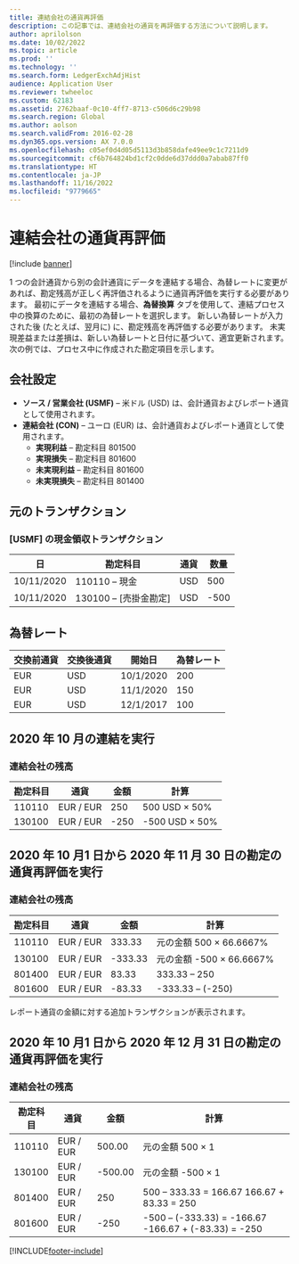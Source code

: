 ```yaml
---
title: 連結会社の通貨再評価
description: この記事では、連結会社の通貨を再評価する方法について説明します。
author: aprilolson
ms.date: 10/02/2022
ms.topic: article
ms.prod: ''
ms.technology: ''
ms.search.form: LedgerExchAdjHist
audience: Application User
ms.reviewer: twheeloc
ms.custom: 62183
ms.assetid: 2762baaf-0c10-4ff7-8713-c506d6c29b98
ms.search.region: Global
ms.author: aolson
ms.search.validFrom: 2016-02-28
ms.dyn365.ops.version: AX 7.0.0
ms.openlocfilehash: c05ef0d4d05d5113d3b858dafe49ee9c1c7211d9
ms.sourcegitcommit: cf6b764824bd1cf2c0dde6d37ddd0a7abab87ff0
ms.translationtype: HT
ms.contentlocale: ja-JP
ms.lasthandoff: 11/16/2022
ms.locfileid: "9779665"
---
```

# <a name="currency-revaluation-in-a-consolidation-company"></a>連結会社の通貨再評価

[!include [banner](../includes/banner.md)]

1 つの会計通貨から別の会計通貨にデータを連結する場合、為替レートに変更があれば、勘定残高が正しく再評価されるように通貨再評価を実行する必要があります。 最初にデータを連結する場合、**為替換算** タブを使用して、連結プロセス中の換算のために、最初の為替レートを選択します。 新しい為替レートが入力された後 (たとえば、翌月に) に、勘定残高を再評価する必要があります。 未実現差益または差損は、新しい為替レートと日付に基づいて、適宜更新されます。 次の例では、プロセス中に作成された勘定項目を示します。

## <a name="company-setup"></a>会社設定
-   **ソース / 営業会社 (USMF)** – 米ドル (USD) は、会計通貨およびレポート通貨として使用されます。
-   **連結会社 (CON)** – ユーロ (EUR) は、会計通貨およびレポート通貨として使用されます。
    -   **実現利益** – 勘定科目 801500
    -   **実現損失** – 勘定科目 801600
    -   **未実現利益** – 勘定科目 801600
    -   **未実現損失** – 勘定科目 801400

## <a name="original-transactions"></a>元のトランザクション
### <a name="cash-receipt-transactions-in-usmf"></a>[USMF] の現金領収トランザクション

| 日       | 勘定科目               | 通貨 | 数量 |
|------------|------------------------------|----------|--------|
| 10/11/2020 | 110110 – 現金                | USD      | 500    |
| 10/11/2020 | 130100 – [売掛金勘定] | USD      | -500   |

## <a name="exchange-rates"></a>為替レート

| 交換前通貨 | 交換後通貨 | 開始日 | 為替レート |
|---------------|-------------|------------|---------------|
| EUR           | USD         | 10/1/2020  | 200           |
| EUR           | USD         | 11/1/2020  | 150           |
| EUR           | USD         | 12/1/2017  | 100           |

## <a name="perform-the-consolidation-for-october-2020"></a>2020 年 10 月の連結を実行
### <a name="balances-in-the-consolidation-company"></a>連結会社の残高

| 勘定科目 | 通貨 | 金額 | 計算    |
|----------------|----------|--------|----------------|
| 110110         | EUR / EUR      | 250    | 500 USD × 50%  |
| 130100         | EUR / EUR      | -250   | -500 USD × 50% |

## <a name="perform-currency-revaluation-for-the-accounts-from-october-1-2020-through-november-30-2020"></a>2020 年 10 月1 日から 2020 年 11 月 30 日の勘定の通貨再評価を実行
### <a name="balances-in-the-consolidation-company"></a>連結会社の残高

| 勘定科目 | 通貨 | 金額  | 計算                        |
|----------------|----------|---------|------------------------------------|
| 110110         | EUR / EUR      | 333.33  | 元の金額 500 × 66.6667%  |
| 130100         | EUR / EUR      | -333.33 | 元の金額 -500 × 66.6667% |
| 801400         | EUR / EUR      | 83.33   | 333.33 – 250                       |
| 801600         | EUR / EUR      | -83.33  | -333.33 – (-250)                   |

レポート通貨の金額に対する追加トランザクションが表示されます。

## <a name="perform-currency-revaluation-for-the-accounts-from-october-1-2020-through-december-31-2020"></a>2020 年 10 月1 日から 2020 年 12 月 31 日の勘定の通貨再評価を実行
### <a name="balances-in-the-consolidation-company"></a>連結会社の残高

| 勘定科目 | 通貨 | 金額  | 計算                                          |
|----------------|----------|---------|------------------------------------------------------|
| 110110         | EUR / EUR      | 500.00  | 元の金額 500 × 1                           |
| 130100         | EUR / EUR      | -500.00 | 元の金額 -500 × 1                          |
| 801400         | EUR / EUR      | 250     | 500 – 333.33 = 166.67 166.67 + 83.33 = 250           |
| 801600         | EUR / EUR      | -250    | -500 – (-333.33) = -166.67 -166.67 + (-83.33) = -250 |







[!INCLUDE[footer-include](../../includes/footer-banner.md)]
